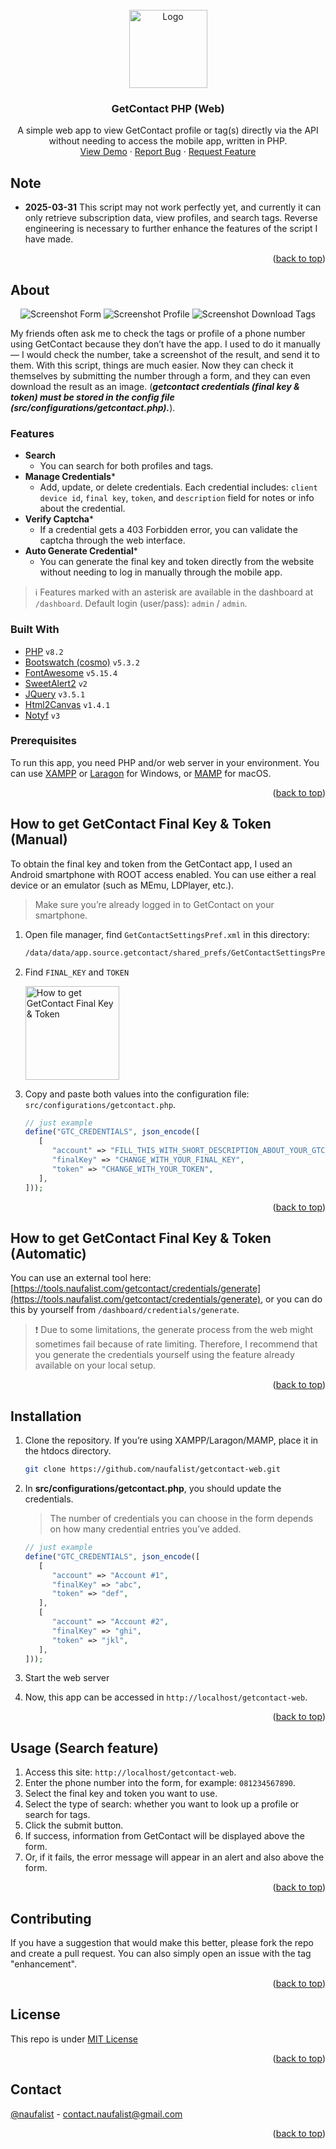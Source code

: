 <div id="top"></div>
<!-- PROJECT LOGO -->
<br />
<div align="center">
  <a href="https://github.com/naufalist/getcontact-web">
    <img src="public/images/getcontact.webp" alt="Logo" height="125">
  </a>

  <h3 align="center">GetContact PHP (Web)</h3>

  <p align="center">
    A simple web app to view GetContact profile or tag(s) directly via the API without needing to access the mobile app, written in PHP.
    <br />
    <!-- <a href="https://github.com/naufalist/getcontact-web"><strong>Explore the docs »</strong></a>
    <br />
    <br /> -->
    <a href="https://tools.naufalist.com/getcontact">View Demo</a>
    ·
    <a href="https://github.com/naufalist/getcontact-web/issues">Report Bug</a>
    ·
    <a href="https://github.com/naufalist/getcontact-web/issues">Request Feature</a>
  </p>
</div>

## Note

- __2025-03-31__
  This script may not work perfectly yet, and currently it can only retrieve subscription data, view profiles, and search tags. Reverse engineering is necessary to further enhance the features of the script I have made.

<p align="right">(<a href="#top">back to top</a>)</p>

<!-- ABOUT THE PROJECT -->

## About

<p align="center">
  <img src="public/images/screenshot.png" alt="Screenshot Form"/>
  <img src="public/images/screenshot2.png" alt="Screenshot Profile"/>
  <img src="public/images/screenshot3.png" alt="Screenshot Download Tags"/>
</p>

My friends often ask me to check the tags or profile of a phone number using GetContact because they don’t have the app. I used to do it manually — I would check the number, take a screenshot of the result, and send it to them. With this script, things are much easier. Now they can check it themselves by submitting the number through a form, and they can even download the result as an image. (***getcontact credentials (final key & token) must be stored in the config file (src/configurations/getcontact.php).***).

### Features

* **Search**
  * You can search for both profiles and tags.
* **Manage Credentials***
  * Add, update, or delete credentials. Each credential includes: `client device id`, `final key`, `token`, and `description` field for notes or info about the credential.
* **Verify Captcha***
  * If a credential gets a 403 Forbidden error, you can validate the captcha through the web interface.
* **Auto Generate Credential***
  * You can generate the final key and token directly from the website without needing to log in manually through the mobile app.

> :information_source: Features marked with an asterisk are available in the dashboard at `/dashboard`.
> Default login (user/pass): `admin` / `admin`.

### Built With

* [PHP](https://www.php.net/releases/8.2/en.php) `v8.2`
* [Bootswatch (cosmo)](https://bootswatch.com/cosmo/) `v5.3.2`
* [FontAwesome](https://fontawesome.com/v5/) `v5.15.4`
* [SweetAlert2](https://sweetalert2.github.io/) `v2`
* [JQuery](https://jquery.com/download/) `v3.5.1`
* [Html2Canvas](https://html2canvas.hertzen.com/) `v1.4.1`
* [Notyf](https://carlosroso.com/notyf/) `v3`

### Prerequisites

To run this app, you need PHP and/or web server in your environment. You can use [XAMPP](https://www.apachefriends.org/download.html) or [Laragon]([Laragon](https://laragon.org/download/)) for Windows, or [MAMP](https://www.mamp.info/en/downloads/) for macOS.

<p align="right">(<a href="#top">back to top</a>)</p>

## How to get GetContact Final Key & Token (Manual)

To obtain the final key and token from the GetContact app, I used an Android smartphone with ROOT access enabled. You can use either a real device or an emulator (such as MEmu, LDPlayer, etc.).

> Make sure you’re already logged in to GetContact on your smartphone.

1. Open file manager, find `GetContactSettingsPref.xml` in this directory:

   ```sh
   /data/data/app.source.getcontact/shared_prefs/GetContactSettingsPref.xml
   ```
2. Find `FINAL_KEY` and `TOKEN`

   <img src="public/images/obtain_fk_and_token.png" alt="How to get GetContact Final Key & Token" height="150">
3. Copy and paste both values into the configuration file: `src/configurations/getcontact.php`.

   ```php
   // just example
   define("GTC_CREDENTIALS", json_encode([
      [
         "account" => "FILL_THIS_WITH_SHORT_DESCRIPTION_ABOUT_YOUR_GTC_ACCOUNT",
         "finalKey" => "CHANGE_WITH_YOUR_FINAL_KEY",
         "token" => "CHANGE_WITH_YOUR_TOKEN",
      ],
   ]));
   ```

<p align="right">(<a href="#top">back to top</a>)</p>

## How to get GetContact Final Key & Token (Automatic)

You can use an external tool here: [https://tools.naufalist.com/getcontact/credentials/generate](https://tools.naufalist.com/getcontact/credentials/generate), or you can do this by yourself from `/dashboard/credentials/generate`.

> :exclamation: Due to some limitations, the generate process from the web might sometimes fail because of rate limiting. Therefore, I recommend that you generate the credentials yourself using the feature already available on your local setup.

<p align="right">(<a href="#top">back to top</a>)</p>

<!-- GETTING STARTED -->

## Installation

1. Clone the repository. If you’re using XAMPP/Laragon/MAMP, place it in the htdocs directory.

   ```sh
   git clone https://github.com/naufalist/getcontact-web.git
   ```
2. In **src/configurations/getcontact.php**, you should update the credentials.

   > The number of credentials you can choose in the form depends on how many credential entries you’ve added.
   >

   ```php
   // just example
   define("GTC_CREDENTIALS", json_encode([
      [
         "account" => "Account #1",
         "finalKey" => "abc",
         "token" => "def",
      ],
      [
         "account" => "Account #2",
         "finalKey" => "ghi",
         "token" => "jkl",
      ],
   ]));
   ```
3. Start the web server
4. Now, this app can be accessed in `http://localhost/getcontact-web`.

<p align="right">(<a href="#top">back to top</a>)</p>

<!-- USAGE EXAMPLES -->

## Usage (Search feature)

1. Access this site: `http://localhost/getcontact-web`.
2. Enter the phone number into the form, for example: `081234567890`.
3. Select the final key and token you want to use.
4. Select the type of search: whether you want to look up a profile or search for tags.
5. Click the submit button.
6. If success, information from GetContact will be displayed above the form.
7. Or, if it fails, the error message will appear in an alert and also above the form.

<p align="right">(<a href="#top">back to top</a>)</p>

<!-- CONTRIBUTING -->

## Contributing

If you have a suggestion that would make this better, please fork the repo and create a pull request. You can also simply open an issue with the tag "enhancement".

<p align="right">(<a href="#top">back to top</a>)</p>

<!-- LICENSE -->

## License

This repo is under [MIT License](https://opensource.org/licenses/mit-license.php)

<p align="right">(<a href="#top">back to top</a>)</p>

<!-- CONTACT -->

## Contact

[@naufalist](https://twitter.com/naufalist) - contact.naufalist@gmail.com

<p align="right">(<a href="#top">back to top</a>)</p>
